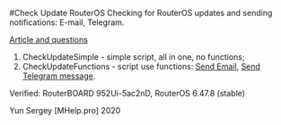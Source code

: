 #Check Update RouterOS
Checking for RouterOS updates and sending notifications: E-mail, Telegram.

[Article and questions](https://mhelp.pro/mikrotik-scripts-check-routeros-update/)

1. CheckUpdateSimple - simple script, all in one, no functions;
2. CheckUpdateFunctions - script use functions:
[Send Email](https://mhelp.pro/mikrotik-scripts-sending-notifications-and-files-to-email/), 
[Send Telegram message](https://mhelp.pro/mikrotik-scripts-sending-notifications-and-files-to-email/).

Verified: RouterBOARD 952Ui-5ac2nD, RouterOS 6.47.8 (stable)

Yun Sergey [MHelp.pro] 2020